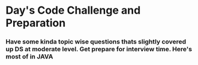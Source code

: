 # Day's Code Challenge and Preparation
### Have some kinda topic wise questions thats slightly covered up DS at moderate level. Get prepare for interview time. Here's most of in JAVA
